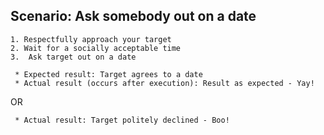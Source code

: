 ## Scenario: Ask somebody out on a date

```
1. Respectfully approach your target 
2. Wait for a socially acceptable time 
3.  Ask target out on a date 
```
```
 * Expected result: Target agrees to a date 
 * Actual result (occurs after execution): Result as expected - Yay! 
 ```

OR
```
 * Actual result: Target politely declined - Boo! 
```
